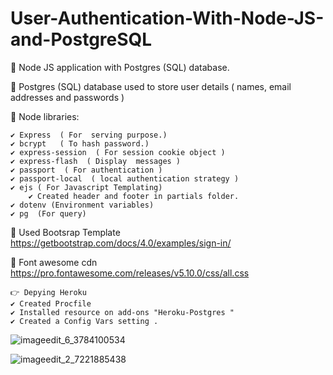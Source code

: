 # User-Authentication-With-Node-JS-and-PostgreSQL

📌 Node JS application with Postgres (SQL) database.

📌 Postgres (SQL) database used to store user details ( names, email addresses and passwords )

🔴 Node libraries:

    ✔️ Express  ( For  serving purpose.)
    ✔️ bcrypt   ( To hash password.)
    ✔️ express-session  ( For session cookie object )
    ✔️ express-flash  ( Display  messages )
    ✔️ passport  ( For authentication )
    ✔️ passport-local  ( local authentication strategy )
    ✔️ ejs ( For Javascript Templating)
        ✔️ Created header and footer in partials folder.
    ✔️ dotenv (Environment variables)
    ✔️ pg  (For query)

📌 Used Bootsrap Template
https://getbootstrap.com/docs/4.0/examples/sign-in/

📌 Font awesome cdn
https://pro.fontawesome.com/releases/v5.10.0/css/all.css

    👉 Depying Heroku
    ✔️ Created Procfile
    ✔️ Installed resource on add-ons "Heroku-Postgres "
    ✔️ Created a Config Vars setting .
    
![imageedit_6_3784100534](https://user-images.githubusercontent.com/63836841/112741292-75b7c480-8f52-11eb-95fe-b83b6285af54.png)

![imageedit_2_7221885438](https://user-images.githubusercontent.com/63836841/112741293-781a1e80-8f52-11eb-880d-f5dc42fd94b0.png)

